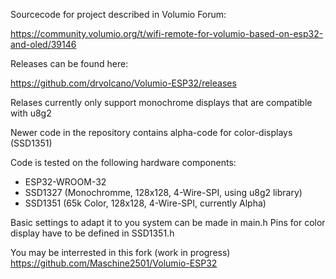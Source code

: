Sourcecode for project described in Volumio Forum:

https://community.volumio.org/t/wifi-remote-for-volumio-based-on-esp32-and-oled/39146

Releases can be found here:

https://github.com/drvolcano/Volumio-ESP32/releases

Relases currently only support monochrome displays that are compatible with u8g2

Newer code in the repository contains alpha-code for color-displays (SSD1351)

Code is tested on the following hardware components:
- ESP32-WROOM-32
- SSD1327 (Monochromme, 128x128, 4-Wire-SPI, using u8g2 library)
- SSD1351 (65k Color, 128x128, 4-Wire-SPI, currently Alpha)

Basic settings to adapt it to you system can be made in main.h
Pins for color display have to be defined in SSD1351.h

You may be interrested in this fork (work in progress)
https://github.com/Maschine2501/Volumio-ESP32
